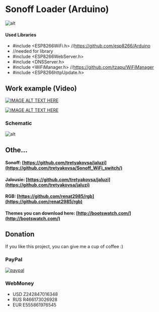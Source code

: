 # Sonoff Loader (Arduino)

![alt](https://raw.githubusercontent.com/tretyakovsa/Sonoff_Loader/master/tutorial/screen.png)


#### Used Libraries

- #include <ESP8266WiFi.h>          //https://github.com/esp8266/Arduino
- //needed for library
- #include <ESP8266WebServer.h>
- #include <DNSServer.h>
- #include <WiFiManager.h>          //https://github.com/tzapu/WiFiManager
- #include <ESP8266httpUpdate.h>

## Work example (Video)

[![IMAGE ALT TEXT HERE](https://img.youtube.com/vi/0DNJrF5F8aM/0.jpg)](https://www.youtube.com/watch?v=0DNJrF5F8aM)

[![IMAGE ALT TEXT HERE](https://img.youtube.com/vi/NrIrLw1rOdk/0.jpg)](https://www.youtube.com/watch?v=NrIrLw1rOdk&list=PL6NJTNxbvy-IPTDQk8XjTV41oRrFafrRi)


### Schematic

![alt](https://raw.githubusercontent.com/tretyakovsa/Sonoff_Loader/master/tutorial/sonoff.jpg)

## Othe...

#### Sonoff: [https://github.com/tretyakovsa/jaluzi](https://github.com/tretyakovsa/Sonoff_WiFi_switch/)

#### Jalousie: [https://github.com/tretyakovsa/jaluzi](https://github.com/tretyakovsa/jaluzi)

#### RGB: [https://github.com/renat2985/rgb](https://github.com/renat2985/rgb)


#### Themes you can download here: [http://bootswatch.com/](http://bootswatch.com/)


## Donation

If you like this project, you can give me a cup of coffee :)

### PayPal
[![paypal](https://www.paypalobjects.com/en_US/i/btn/btn_donateCC_LG.gif)](https://www.paypal.com/cgi-bin/webscr?cmd=_donations&business=W4PURUNKWMRJW&lc=AU&item_name=esp8266&currency_code=USD&bn=PP%2dDonationsBF%3abtn_donate_SM%2egif%3aNonHosted)

### WebMoney
- USD Z242847016348
- RUS R466173026928
- EUR E555861976545

